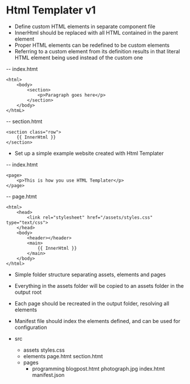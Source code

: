# Html Templater v1
- Define custom HTML elements in separate component file
- InnerHtml should be replaced with all HTML contained in the parent element
- Proper HTML elements can be redefined to be custom elements
- Referring to a custom element from its definition results in that literal HTML element being used instead of the custom one

-- index.htmt
```
<html>
	<body>
		<section>
			<p>Paragraph goes here</p>
		</section>
	</body>
</htmL>
```

-- section.htmt
```
<section class="row">
	{{ InnerHtml }}
</section>
```

- Set up a simple example website created with Html Templater

-- index.htmt
```
<page>
	<p>This is how you use HTML Templater</p>
</page>
```

-- page.htmt
```
<html>
	<head>
		<link rel="stylesheet" href="/assets/styles.css" type="text/css">
	</head>
	<body>
		<header></header>
		<main>
			{{ InnerHtml }}
		</main>
	</body>
</html>
```

- Simple folder structure separating assets, elements and pages
- Everything in the assets folder will be copied to an assets folder in the output root
- Each page should be recreated in the output folder, resolving all elements
- Manifest file should index the elements defined, and can be used for configuration

- src
	- assets
		styles.css
	- elements
		page.htmt
		section.htmt
	- pages
		- programming
			blogpost.htmt
			photograph.jpg
		index.htmt
	manifest.json